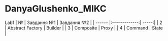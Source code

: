 # DanyaGlushenko_MIKC
Lab1
| №      | Завдання №1           | Завдання №2  |
| ------ |:-------------:| -----:|
| 2      | Abstract Factory | Builder |
| 3      | Composite | Proxy |
| 4      | Command | State |
